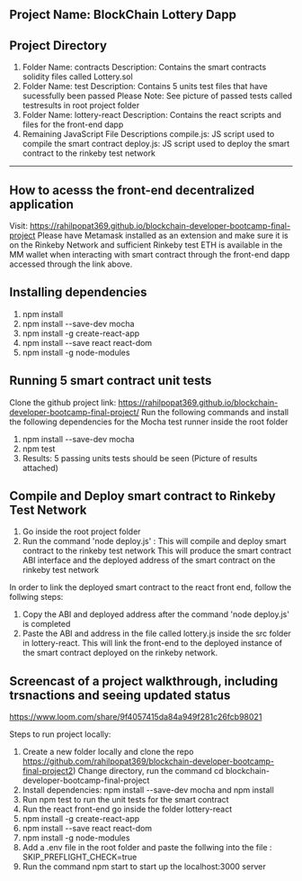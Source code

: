 Project Name: BlockChain Lottery Dapp 
---------------------------------------------------------------------------------------------------------
Project Directory 
--------------------------------------------------------------------------------------------------------
1) Folder Name: contracts
     Description: Contains the smart contracts solidity files called Lottery.sol
2) Folder Name: test
     Description: Contains 5 units test files that have sucessfully been passed
     Please Note: See picture of passed tests called testresults in root project folder
3) Folder Name: lottery-react
    Description: Contains the react scripts and files for the front-end dapp 
4) Remaining JavaScript File Descriptions
    compile.js: JS script used to compile the smart contract
    deploy.js: JS script used to deploy the smart contract to the rinkeby test network
   
----------------------------------------------------------------------------------
How to acesss the front-end decentralized application 
----------------------------------------------------------------------------------
Visit: https://rahilpopat369.github.io/blockchain-developer-bootcamp-final-project
Please have Metamask installed as an extension and make sure it is on the Rinkeby Network and sufficient Rinkeby test ETH is available in the MM wallet when interacting with smart contract through the front-end dapp accessed through the link above.

Installing dependencies
-----------------------------------------------------------------------------------
1) npm install 
2) npm install --save-dev mocha 
3) npm install -g create-react-app 
4) npm install --save react react-dom
5) npm install -g node-modules

Running 5 smart contract unit tests
-----------------------------------------------
Clone the github project link: https://rahilpopat369.github.io/blockchain-developer-bootcamp-final-project/
Run the following commands and install the following dependencies for the Mocha test runner inside the root folder 
1) npm install --save-dev mocha
2) npm test 
3) Results: 5 passing units tests should be seen (Picture of results attached)

Compile and Deploy smart contract to Rinkeby Test Network
-----------------------------------------------
1) Go inside the root project folder
2) Run the command 'node deploy.js' : This will compile and deploy smart contract to the rinkeby test network 
This will produce the smart contract ABI interface and the deployed address of the smart contract on the rinkeby test network 

In order to link the deployed smart contract to the react front end, follow the follwing steps:
1) Copy the ABI and deployed address after the command 'node deploy.js' is completed
2) Paste the ABI and address in the file called lottery.js inside the src folder in lottery-react. This will link the front-end to the deployed instance of the smart contract deployed on the rinkeby network. 

Screencast of a project walkthrough, including trsnactions and seeing updated status 
-----------------------------------------------
https://www.loom.com/share/9f4057415da84a949f281c26fcb98021

Steps to run project locally:
1) Create a new folder locally and clone the repo https://github.com/rahilpopat369/blockchain-developer-bootcamp-final-project2) Change directory, run the command cd blockchain-developer-bootcamp-final-project
3) Install dependencies: npm install --save-dev mocha and npm install 
4) Run npm test to run the unit tests for the smart contract
5) Run the react front-end go inside the folder lottery-react 
6) npm install -g create-react-app 
7) npm install --save react react-dom
8) npm install -g node-modules
9) Add a .env file in the root folder and paste the follwing into the file : SKIP_PREFLIGHT_CHECK=true 
10) Run the command npm start to start up the localhost:3000 server
